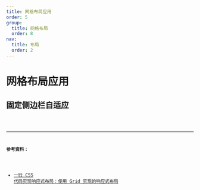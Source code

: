 ```yaml
---
title: 网格布局应用
order: 5
group:
  title: 网格布局
  order: 8
nav:
  title: 布局
  order: 2
---
```


# 网格布局应用

## 固定侧边栏自适应

<code src="../../../example/layout/grid-practise/sidebar-fixed-adaptive/index.tsx" />

---

**参考资料：**

- [一行 CSS 代码实现响应式布局：使用 Grid 实现的响应式布局](https://www.html.cn/archives/8706)
